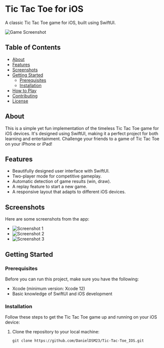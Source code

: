 # Tic Tac Toe for iOS

A classic Tic Tac Toe game for iOS, built using SwiftUI.

![Game Screenshot](https://i.ibb.co/TYf0GLZ/ttt1.png)

## Table of Contents

- [About](#about)
- [Features](#features)
- [Screenshots](#screenshots)
- [Getting Started](#getting-started)
  - [Prerequisites](#prerequisites)
  - [Installation](#installation)
- [How to Play](#how-to-play)
- [Contributing](#contributing)
- [License](#license)

## About

This is a simple yet fun implementation of the timeless Tic Tac Toe game for iOS devices. It's designed using SwiftUI, making it a perfect project for both learning and entertainment. Challenge your friends to a game of Tic Tac Toe on your iPhone or iPad!

## Features

- Beautifully designed user interface with SwiftUI.
- Two-player mode for competitive gameplay.
- Automatic detection of game results (win, draw).
- A replay feature to start a new game.
- A responsive layout that adapts to different iOS devices.

## Screenshots

Here are some screenshots from the app:

- ![Screenshot 1](https://i.ibb.co/6sHs1mm/ttt2.png)
- ![Screenshot 2](https://i.ibb.co/PCj6FmS/ttt3.png)
- ![Screenshot 3](https://i.ibb.co/WgTsrsB/ttt4.png)

## Getting Started

### Prerequisites

Before you can run this project, make sure you have the following:

- Xcode (minimum version: Xcode 12)
- Basic knowledge of SwiftUI and iOS development

### Installation

Follow these steps to get the Tic Tac Toe game up and running on your iOS device:

1. Clone the repository to your local machine:

   ```shell
   git clone https://github.com/DanielDSM23/Tic-Tac-Toe_IOS.git
